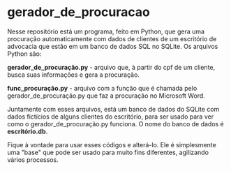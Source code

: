 # gerador_de_procuracao

Nesse repositório está um programa, feito em Python, que gera uma procuração automaticamente com dados de clientes de um escritório de advocacia que estão em um banco de dados SQL no SQLite. Os arquivos Python são:

**gerador_de_procuração.py** - arquivo que, à partir do cpf de um cliente, busca suas informações e gera a procuração. 

**func_procuração.py** - arquivo com a função que é chamada pelo gerador_de_procuração.py que faz a procuração no Microsoft Word.

Juntamente com esses arquivos, está um banco de dados do SQLite com dados fictícios de alguns clientes do escritório, para ser usado para ver como o gerador_de_procuração.py funciona. O nome do banco de dados é **escritório.db**.

Fique à vontade para usar esses códigos e alterá-lo. Ele é simplesmente uma "base" que pode ser usado para muito fins diferentes, agilizando vários processos.
